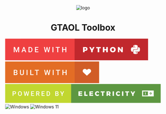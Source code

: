 <div align="center">
    <img src="https://s2.loli.net/2023/08/28/2sJNZAxPIw7TtvL.png" alt="logo" width="96" />
</div>
<h1 align="center">GTAOL Toolbox</h1>

![Python](https://raw.githubusercontent.com/BraveUX/for-the-badge/55b5a234c0fab935df5fb08365bc8fe9c37cf46b/src/images/badges/made-with-python.svg)
![BuiltWithLove](https://raw.githubusercontent.com/BraveUX/for-the-badge/55b5a234c0fab935df5fb08365bc8fe9c37cf46b/src/images/badges/built-with-love.svg)
![PoweredByElectricity](https://raw.githubusercontent.com/BraveUX/for-the-badge/55b5a234c0fab935df5fb08365bc8fe9c37cf46b/src/images/badges/powered-by-electricity.svg)
<br />
![Windows](https://img.shields.io/badge/Windows-0078D6?style=for-the-badge&logo=windows&logoColor=white)
![Windows 11](https://img.shields.io/badge/Windows%2011-%230079d5.svg?style=for-the-badge&logo=Windows%2011&logoColor=white)